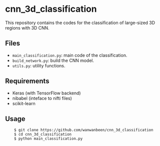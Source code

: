 # cnn_3d_classification

This repository contains the codes for the classification of large-sized 3D regions with 3D CNN.

## Files

* ```main_classification.py```: main code of the classification.
* ```build_network.py```: build the CNN model. 
* ```utils.py```: utility functions.

## Requirements

* Keras (with TensorFlow backend)
* nibabel (inteface to nifti files)
* scikit-learn

## Usage

```
    $ git clone https://github.com/wanwanbeen/cnn_3d_classification
    $ cd cnn_3d_classification
    $ python main_classification.py
